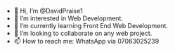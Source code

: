 - 👋 Hi, I’m @DavidPraise1
- 👀 I’m interested in Web Development.
- 🌱 I’m currently learning Front End Web Development.
- 💞️ I’m looking to collaborate on any web project.
- 📫 How to reach me: WhatsApp via 07063025239

<!---
DavidPraise1/DavidPraise1 is a ✨ special ✨ repository because its `README.md` (this file) appears on your GitHub profile.
You can click the Preview link to take a look at your changes.
--->
